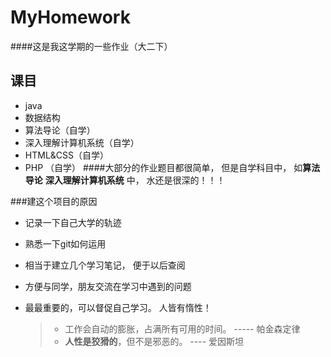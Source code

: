 # MyHomework
####这是我这学期的一些作业（大二下）
## 课目
* java
* 数据结构
* 算法导论（自学）
* 深入理解计算机系统（自学）
* HTML&CSS（自学）
* PHP （自学）
####大部分的作业题目都很简单， 但是自学科目中， 如**算法导论** **深入理解计算机系统** 中， 水还是很深的！！！ 

###建这个项目的原因
* 记录一下自己大学的轨迹
* 熟悉一下git如何运用
* 相当于建立几个学习笔记， 便于以后查阅
* 方便与同学，朋友交流在学习中遇到的问题
* 最最重要的，可以督促自己学习。 人皆有惰性！
 
   > * 工作会自动的膨胀，占满所有可用的时间。 ----- 帕金森定律
   > * **人性是狡猾的**，但不是邪恶的。 ---- 爱因斯坦

